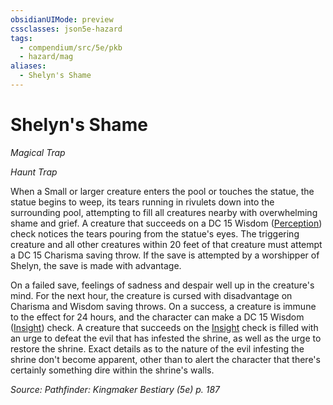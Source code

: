 ```yaml
---
obsidianUIMode: preview
cssclasses: json5e-hazard
tags:
  - compendium/src/5e/pkb
  - hazard/mag
aliases:
  - Shelyn's Shame
---
```

# Shelyn's Shame
*Magical Trap*  

*Haunt Trap*

When a Small or larger creature enters the pool or touches the statue, the statue begins to weep, its tears running in rivulets down into the surrounding pool, attempting to fill all creatures nearby with overwhelming shame and grief. A creature that succeeds on a DC 15 Wisdom ([Perception](2-Mechanics/CLI/rules/skills.md#Perception)) check notices the tears pouring from the statue's eyes. The triggering creature and all other creatures within 20 feet of that creature must attempt a DC 15 Charisma saving throw. If the save is attempted by a worshipper of Shelyn, the save is made with advantage.

On a failed save, feelings of sadness and despair well up in the creature's mind. For the next hour, the creature is cursed with disadvantage on Charisma and Wisdom saving throws. On a success, a creature is immune to the effect for 24 hours, and the character can make a DC 15 Wisdom ([Insight](2-Mechanics/CLI/rules/skills.md#Insight)) check. A creature that succeeds on the [Insight](2-Mechanics/CLI/rules/skills.md#Insight) check is filled with an urge to defeat the evil that has infested the shrine, as well as the urge to restore the shrine. Exact details as to the nature of the evil infesting the shrine don't become apparent, other than to alert the character that there's certainly something dire within the shrine's walls.

*Source: Pathfinder: Kingmaker Bestiary (5e) p. 187*